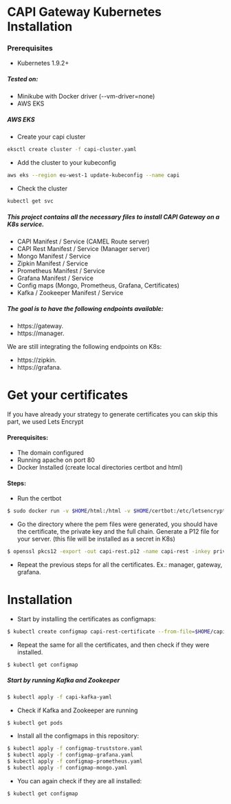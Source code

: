 # CAPI Gateway Kubernetes Installation

### Prerequisites
  - Kubernetes 1.9.2+
  
##### Tested on:
   - Minikube with Docker driver (--vm-driver=none)
   - AWS EKS

##### AWS EKS
   - Create your capi cluster
```sh
eksctl create cluster -f capi-cluster.yaml 
```
   - Add the cluster to your kubeconfig
```sh
aws eks --region eu-west-1 update-kubeconfig --name capi
```
  - Check the cluster
```sh
kubectl get svc
``` 

##### This project contains all the necessary files to install CAPI Gateway on a K8s service.
  - CAPI Manifest / Service (CAMEL Route server)
  - CAPI Rest Manifest / Service (Manager server)
  - Mongo Manifest / Service
  - Zipkin Manifest / Service
  - Prometheus Manifest / Service
  - Grafana Manifest / Service
  - Config maps (Mongo, Prometheus, Grafana, Certificates)
  - Kafka / Zookeeper Manifest / Service

##### The goal is to have the following endpoints available:
  - https://gateway.<your domain>
  - https://manager.<your domain>

We are still integrating the following endpoints on K8s:  
  - https://zipkin.<your domain>
  - https://grafana.<your domain>

# Get your certificates
If you have already your strategy to generate certificates you can skip this part, we used Lets Encrypt

#### Prerequisites:
   * The domain configured
   * Running apache on port 80
   * Docker Installed (create local directories certbot and html)
#### Steps:
   - Run the certbot
```sh
$ sudo docker run -v $HOME/html:/html -v $HOME/certbot:/etc/letsencrypt certbot/certbot certonly --webroot -w /html -d manager.<your domain> -m <your e-mail> -t -n --agree-tos
```
   - Go the directory where the pem files were generated, you should have the certificate, the private key and the full chain. Generate a P12 file for your server. (this file will be installed as a secret in K8s)
```sh
$ openssl pkcs12 -export -out capi-rest.p12 -name capi-rest -inkey privkey1.pem -in cert1.pem -certfile fullchain1.pem
```
   - Repeat the previous steps for all the certificates. Ex.: manager, gateway, grafana.

# Installation
  - Start by installing the certificates as configmaps:
```sh
$ kubectl create configmap capi-rest-certificate --from-file=$HOME/capi-rest.p12
```
   - Repeat the same for all the certificates, and then check if they were installed.
```sh
$ kubectl get configmap
```

##### Start by running Kafka and Zookeeper

```sh
$ kubectl apply -f capi-kafka-yaml
```
- Check if Kafka and Zookeeper are running
```sh
$ kubectl get pods
```
   - Install all the configmaps in this repository:
```sh
$ kubectl apply -f configmap-truststore.yaml
$ kubectl apply -f configmap-grafana.yaml
$ kubectl apply -f configmap-prometheus.yaml
$ kubectl apply -f configmap-mongo.yaml
```
   - You can again check if they are all installed:
```sh
$ kubectl get configmap
```
